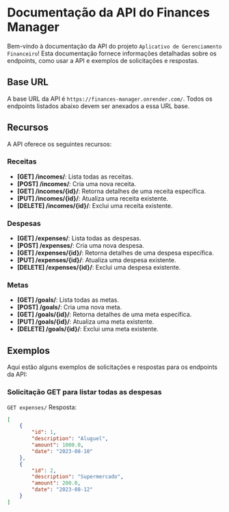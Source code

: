 # Documentação da API do Finances Manager

Bem-vindo à documentação da API do projeto `Aplicativo de Gerenciamento Financeiro`! Esta documentação fornece informações detalhadas sobre os endpoints, como usar a API e exemplos de solicitações e respostas.

## Base URL

A base URL da API é `https://finances-manager.onrender.com/`. Todos os endpoints listados abaixo devem ser anexados a essa URL base.

## Recursos

A API oferece os seguintes recursos:

### Receitas

- **[GET] /incomes/**: Lista todas as receitas.
- **[POST] /incomes/**: Cria uma nova receita.
- **[GET] /incomes/{id}/**: Retorna detalhes de uma receita específica.
- **[PUT] /incomes/{id}/**: Atualiza uma receita existente.
- **[DELETE] /incomes/{id}/**: Exclui uma receita existente.

### Despesas

- **[GET] /expenses/**: Lista todas as despesas.
- **[POST] /expenses/**: Cria uma nova despesa.
- **[GET] /expenses/{id}/**: Retorna detalhes de uma despesa específica.
- **[PUT] /expenses/{id}/**: Atualiza uma despesa existente.
- **[DELETE] /expenses/{id}/**: Exclui uma despesa existente.

### Metas

- **[GET] /goals/**: Lista todas as metas.
- **[POST] /goals/**: Cria uma nova meta.
- **[GET] /goals/{id}/**: Retorna detalhes de uma meta específica.
- **[PUT] /goals/{id}/**: Atualiza uma meta existente.
- **[DELETE] /goals/{id}/**: Exclui uma meta existente.

## Exemplos

Aqui estão alguns exemplos de solicitações e respostas para os endpoints da API:

### Solicitação GET para listar todas as despesas

```GET expenses/```
Resposta:

```json
[
    {
        "id": 1,
        "description": "Aluguel",
        "amount": 1000.0,
        "date": "2023-08-10"
    },
    {
        "id": 2,
        "description": "Supermercado",
        "amount": 200.0,
        "date": "2023-08-12"
    }
]
```



